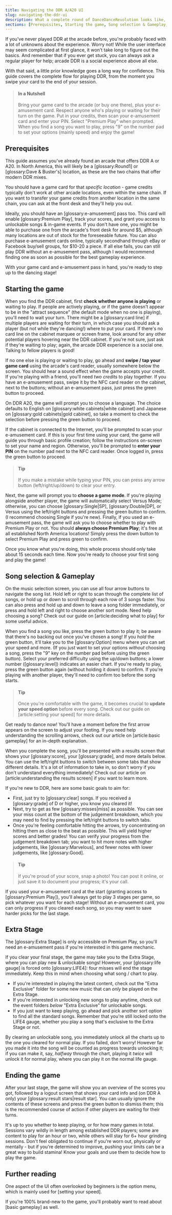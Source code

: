 ```yaml
---
title: Navigating the DDR A/A20 UI
slug: navigating-the-ddr-ui
description: What a complete round of DanceDanceRevolution looks like, from swiping your card to walking away from the cabinet.
sections: [Prerequisites, Starting the game, Song selection & Gameplay, Extra Stage, Ending the game, Further reading]
---
```

If you've never played DDR at the arcade before, you're probably faced with a lot of unknowns about the experience. Worry not! While the user interface may seem complicated at first glance, it won't take long to figure out the basics. And remember that if you ever get stuck, you can always ask a regular player for help; arcade DDR is a social experience above all else.

With that said, a little prior knowledge goes a long way for confidence. This guide covers the complete flow for playing DDR, from the moment you swipe your card to the end of your session.

> #### In a Nutshell
> Bring your game card to the arcade (or buy one there), plus your e-amusement card. Respect anyone who's playing or waiting for their turn on the game. Put in your credits, then scan your e-amusement card and enter your PIN. Select "Premium Play" when prompted. When you find a song you want to play, press "9" on the number pad to set your options (mainly speed) and enjoy the game!

## Prerequisites

This guide assumes you've already found an arcade that offers DDR A or A20.  In North America, this will likely be a [glossary:Round1] or [glossary:Dave & Buster's] location, as these are the two chains that offer modern DDR mixes.

You should have a game card for that *specific location* - game credits typically don't work at other arcade locations, even within the same chain. If you want to transfer your game credits from another location in the same chain, you can ask at the front desk and they'll help you out.

Ideally, you should have an [glossary:e-amusement] pass too. This card will enable [glossary:Premium Play], track your scores, and grant you access to unlockable songs & in-game events. If you don't have one, you might be able to purchase one from the arcade's front desk for around $5, although many locations are out of stock for the foreseeable future. You can also purchase e-amusement cards online, typically secondhand through eBay or Facebook buy/sell groups, for $10-20 a piece. If all else fails, you can still play DDR without an e-amusement pass, although I would recommend finding one as soon as possible for the best gameplay experience.

With your game card and e-amusement pass in hand, you're ready to step up to the dancing stage!

## Starting the game

When you find the DDR cabinet, first **check whether anyone is playing** or waiting to play. If people are actively playing, or if the game doesn't appear to be in the "attract sequence" (the default mode when no one is playing), you'll need to wait your turn. There might be a [glossary:card line] if multiple players are waiting for their turn, in which case you should ask a player (but not while they're dancing!) where to put your card. If there's no card line on the cabinet marquee or screen frame, look around for any other potential players hovering near the DDR cabinet. If you're not sure, just ask if they're waiting to play; again, the arcade DDR experience is a social one. Talking to fellow players is good!

If no one else is playing or waiting to play, go ahead and **swipe / tap your game card** using the arcade's card reader, usually somewhere below the screen. You should hear a sound effect when the game accepts your credit. If you're playing with a friend, you'll need *two credits* to play together. If you have an e-amusement pass, swipe it by the NFC card reader on the cabinet, next to the buttons; without an e-amusement pass, just press the green button to proceed.

On DDR A20, the game will prompt you to choose a language. The choice defaults to English on [glossary:white cabinets|white cabinet] and Japanese on [glossary:gold cabinets|gold cabinet], so take a moment to check the selection before pressing the green button to proceed.

If the cabinet is connected to the Internet, you'll be prompted to scan your e-amusement card. If this is your first time using your card, the game will guide you through basic profile creation; follow the instructions on-screen to set your name and region. Otherwise, you'll be prompted to **enter your PIN** on the number pad next to the NFC card reader. Once logged in, press the green button to proceed.

> #### Tip
> If you make a mistake while typing your PIN, you can press any arrow button (left/right/up/down) to clear your entry.

Next, the game will prompt you to **choose a game mode**. If you're playing alongside another player, the game will automatically select Versus Mode; otherwise, you can choose [glossary:Single|SP], [glossary:Double|DP], or Versus using the left/right buttons and pressing the green button to confirm. (I recommend choosing Single if you're new). Finally, if you used an e-amusement pass, the game will ask you to choose whether to play with Premium Play or not. You should **always choose Premium Play**; it's free at all established North America locations! Simply press the down button to select Premium Play and press green to confirm.

Once you know what you're doing, this whole process should only take about 15 seconds each time. Now you're ready to choose your first song and play the game!

## Song selection & Gameplay

On the music selection screen, you can use all four arrow buttons to navigate the song list. Hold left or right to scan through the complete list of songs, or hold up or down to scroll through each row of 3 songs faster. You can also press and hold up and down to leave a song folder immediately, or press and hold left and right to choose another sort mode. Need help choosing a song? Check out our guide on [article:deciding what to play] for some useful advice.

When you find a song you like, press the green button to play it; be aware that there's no backing out once you've chosen a song! If you *hold* the green button, it'll take you to the [glossary:Option] menu where you can set your speed and more. (If you just want to set your options *without* choosing a song, press the "9" key on the number pad before using the green button). Select your preferred difficulty using the up/down buttons; a lower number ([glossary:level]) indicates an easier chart. If you're ready to play, press the green button again (without holding it down) to confirm. If you're playing with another player, they'll need to confirm too before the song starts.

> #### Tip
> Once you're comfortable with the game, it becomes crucial to **update your speed option** before every song. Check out our guide on [article:setting your speed] for more details.

Get ready to dance now! You'll have a moment before the first arrow appears on the screen to adjust your footing. If you need help understanding the scrolling arrows, check out our article on [article:basic gameplay] for an in-depth explanation.

When you complete the song, you'll be presented with a results screen that shows your [glossary:score], your [glossary:grade], and more details below. You can use the left/right buttons to switch between some tabs that show different details. It's a lot of information to take in, so don't worry if you don't understand everything immediately! Check out our article on [article:understanding the results screen] if you want to learn more.

If you're new to DDR, here are some basic goals to aim for:

* First, just try to [glossary:clear] songs. If you received a [glossary:grade] of D or higher, you know you cleared it!
* Next, try to get as few [glossary:misses|miss] as possible. You can see your miss count at the bottom of the judgement breakdown, which you may need to find by pressing the left/right buttons to switch tabs.
* Once you're feeling comfortable hitting the arrows, try concentrating on hitting them as close to the beat as possible. This will yield higher scores and better grades! You can verify your progress from the judgement breakdown tab; you want to hit more notes with higher judgements, like [glossary:Marvelous], and fewer notes with lower judgements, like [glossary:Good].

> #### Tip
> If you're proud of your score, snap a photo! You can post it online, or just save it to document your progress; it's your call.

If you used your e-amusement card at the start (granting access to [glossary:Premium Play]), you'll always get to play 3 stages per game, so pick whatever you want for each stage! Without an e-amusement card, you can only progress if you cleared each song, so you may want to save harder picks for the last stage.

## Extra Stage

The [glossary:Extra Stage] is only accessible on Premium Play, so you'll need an e-amusement pass if you're interested in this game mechanic.

If you clear your final stage, the game may take you to the Extra Stage, where you can play new & unlockable songs! However, your [glossary:life gauge] is forced onto [glossary:LIFE4]: four misses will end the stage immediately. Keep this in mind when choosing what song / chart to play.

* If you're interested in playing the latest content, check out the "Extra Exclusive" folder for some new music that can *only* be played on the Extra Stage.
* If you're interested in unlocking new songs to play anytime, check out the event folders *below* "Extra Exclusive" for unlockable songs.
* If you just want to keep playing, go ahead and pick another sort option to find all the standard songs. Remember that you're still locked onto the LIFE4 gauge, whether you play a song that's exclusive to the Extra Stage or not.

By clearing an unlockable song, you immediately unlock all the charts up to the one you cleared for normal play. If you failed, don't worry! However far you made it into the song will be counted as progress towards unlocking it; if you can make it, say, *halfway* through the chart, playing it *twice* will unlock it for normal play, where you can play it on the normal life gauge.

## Ending the game

After your last stage, the game will show you an overview of the scores you got, followed by a logout screen that shows your card info and (on DDR A only) your [glossary:result stars|result star]. You can usually ignore the contents of these screens and press the green button to dismiss them; this is the recommended course of action if other players are waiting for their turns.

It's up to you whether to keep playing, or for how many games in total. Sessions vary wildly in length among established DDR players; some are content to play for an hour or two, while others will stay for 6+ hour grinding sessions. Don't feel obligated to continue if you're worn out, physically or mentally - but if you're determined to improve, pushing your limits can be a great way to build stamina! Know your goals and use them to decide how to play the game.

## Further reading

One aspect of the UI often overlooked by beginners is the option menu, which is mainly used for [setting your speed].

If you're 100% brand-new to the game, you'll probably want to read about [basic gameplay] as well.